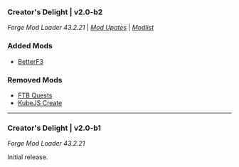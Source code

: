 ### Creator's Delight | v2.0-b2

_Forge Mod Loader 43.2.21_ | _[Mod Upates](https://github.com/MintcraftTeam/Creators-Delight/blob/main/changelogs/changelog_mods_2.0-b2.md)_ | _[Modlist](https://github.com/MintcraftTeam/Creators-Delight/blob/main/changelogs/modlist_2.0-b2.md)_

### Added Mods

* [BetterF3](https://www.curseforge.com/minecraft/mc-mods/betterf3)

### Removed Mods

* [FTB Quests](https://www.curseforge.com/minecraft/mc-mods/ftb-quests-forge)
* [KubeJS Create](https://www.curseforge.com/minecraft/mc-mods/kubejs-create)

---

### Creator's Delight | v2.0-b1

_Forge Mod Loader 43.2.21_

Initial release.